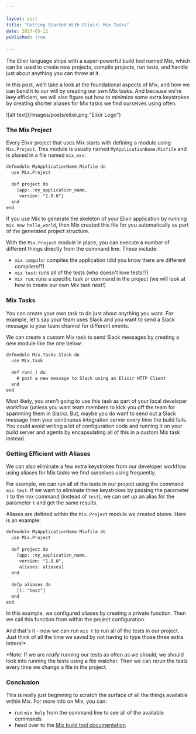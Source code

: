 ```yaml
---

layout: post
title: "Getting Started With Elixir: Mix Tasks"
date: 2017-05-12
published: true

---
```


The Elixir language ships with a super-powerful build tool named Mix, which can be used to create new projects, compile projects, run tests, and handle just about anything you can throw at it.

In this post, we'll take a look at the foundational aspects of Mix, and how we can bend it to our will by creating our own Mix tasks. And because we're ~~lazy~~ efficient, we will also figure out how to minimize some extra keystrokes by creating shorter aliases for Mix tasks we find ourselves using often.

<span class="image right">
  ![alt text](/images/posts/elixir.png "Elixir Logo")
</span>

### The Mix Project
Every Elixir project that uses Mix starts with defining a module using `Mix.Project`. This module is usually named `MyApplicationName.Mixfile` and is placed in a file named `mix.exs`:

```
defmodule MyApplicationName.Mixfile do
  use Mix.Project

  def project do
    [app: :my_application_name,
     version: "1.0.0"]
  end
end
```

If you use Mix to generate the skeleton of your Elixir application by running `mix new hello_world`, then Mix created this file for you automatically as part of the generated project structure.

With the `Mix.Project` module in place, you can execute a number of different things directly from the command line. These include:
* `mix compile`: compiles the application (did you know there are different compilers!?)
* `mix test`: runs all of the tests (who doesn't love tests!?)
* `mix run`: runs a specific task or command in the project (we will look at how to create our own Mix task next!)

### Mix Tasks
You can create your own task to do just about anything you want. For example, let's say your team uses Slack and you want to send a Slack message to your team channel for different events.

We can create a custom Mix task to send Slack messages by creating a new module like the one below:

```
defmodule Mix.Tasks.Slack do
  use Mix.Task

  def run(_) do
    # post a new message to Slack using an Elixir HTTP Client
  end
end
```

Most likely, you aren't going to use this task as part of your local developer workflow (unless you want team members to kick you off the team for spamming them in Slack). But, maybe you do want to send out a Slack message from your continuous integration server every time the build fails. You could avoid writing a lot of configuration code and running it on your build server and agents by encapsulating all of this in a custom Mix task instead.

### Getting Efficient with Aliases
We can also eliminate a few extra keystrokes from our developer workflow using aliases for Mix tasks we find ourselves using frequently.

For example, we can run all of the tests in our project using the command `mix test`. If we want to eliminate three keystrokes by passing the parameter `t` to the mix command (instead of `test`), we can set up an alias for the parameter `t` and get the same results.

Aliases are defined within the `Mix.Project` module we created above. Here is an example:

```
defmodule MyApplicationName.Mixfile do
  use Mix.Project

  def project do
    [app: :my_application_name,
     version: "1.0.0",
     aliases: aliases]
  end

  defp aliases do
    [t: "test"]
  end
end
```

In this example, we configured aliases by creating a private function. Then we call this function from within the project configuration.

And that's it - now we can run `mix t` to run all of the tests in our project. Just think of all the time we saved by not having to type those three extra letters!*

*Note: If we are *really* running our tests as often as we should, we should look into running the tests using a file watcher. Then we can rerun the tests every time we change a file in the project.

### Conclusion
This is really just beginning to scratch the surface of all the things available within Mix. For more info on Mix, you can:
* run `mix help` from the command line to see all of the available commands
* head over to the [Mix build tool documentation](https://hexdocs.pm/mix/Mix.html)

